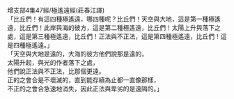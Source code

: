 增支部4集47經/極遙遠經(莊春江譯)  
「比丘們！有這四種極遙遠，哪四種呢？比丘們！天空與大地，這是第一種極遙遠，比丘們！此岸與海的彼方，這是第二種極遙遠，比丘們！太陽上升與落下之處，這是第三種極遙遠，比丘們！正法與不正法，這是第四種極遙遠，比丘們！這是四種極遙遠。」  
「天空與大地是遠的，大海的彼方他們說那是遠的，  
太陽升起，與光的作者落下之處，  
他們說正法與不正法，比那個更遠。  
正的之會合是不壞滅的，直到能存續為止都一直像那樣，  
不正的之會合急速地消失，因此正法與卑劣的是遠隔的。」  
  
  
